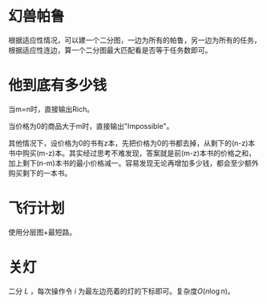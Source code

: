 # 幻兽帕鲁

根据适应性情况，可以建一个二分图，一边为所有的帕鲁，另一边为所有的任务，根据适应性连边，算一个二分图最大匹配看是否等于任务数即可。

# 他到底有多少钱

当m=n时，直接输出Rich。

当价格为0的商品大于m时，直接输出"Impossible"。

其他情况下，设价格为0的书有z本，先把价格为0的书都去掉，从剩下的(n-z)本书中购买(m-z)本。其实经过思考不难发现，答案就是前(m-z)本书的价格之和，加上剩下(n-m)本书的最小价格减一。容易发现无论再增加多少钱，都会至少额外购买剩下的一本书。

# 飞行计划

使用分层图+最短路。

# 关灯

二分 $L$ ，每次操作令 $i$ 为最左边亮着的灯的下标即可。复杂度$O(n \log n)$。